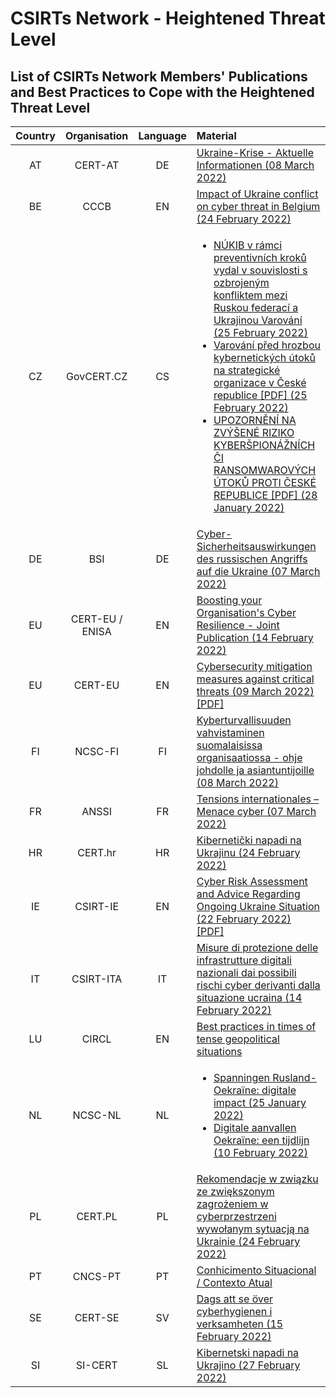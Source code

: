 
# CSIRTs Network - Heightened Threat Level


## List of CSIRTs Network Members' Publications and Best Practices to Cope with the Heightened Threat Level
| Country | Organisation | Language | Material |
| :-----: | :----------: | :------: | :------ |
| AT | CERT-AT | DE |<a href="https://cert.at/de/aktuelles/2022/3/ukraine-krise-aktuelle-informationen">Ukraine-Krise - Aktuelle Informationen (08 March 2022)</a>|
| BE | CCCB | EN |<a href="https://news.belgium.be/en/impact-ukraine-conflict-cyber-threat-belgium">Impact of Ukraine conflict on cyber threat in Belgium (24 February 2022)</a>|
| CZ | GovCERT.CZ | CS |<ul><li><a href="https://www.nukib.cz/cs/infoservis/hrozby/1814-nukib-v-ramci-preventivnich-kroku-vydal-v-souvislosti-s-ozbrojenym-konfliktem-mezi-ruskou-federaci-a-ukrajinou-varovani/">NÚKIB v rámci preventivních kroků vydal v souvislosti s ozbrojeným konfliktem mezi Ruskou federací a Ukrajinou Varování (25 February 2022)</a></li><li><a href="https://www.nukib.cz/download/uredni_deska/2022-02-25_varovani-final.pdf">Varování před hrozbou kybernetických útoků na strategické organizace v České republice [PDF] (25 February 2022)</a></li></li><li><a href="https://www.nukib.cz/download/publikace/analyzy/Upozorneni_na_zvysene_riziko_proti_CR.pdf">UPOZORNĚNÍ NA ZVÝŠENÉ RIZIKO KYBERŠPIONÁŽNÍCH ČI RANSOMWAROVÝCH ÚTOKŮ PROTI ČESKÉ REPUBLICE [PDF] (28 January 2022)</li></ul>|
| DE | BSI | DE |<a href="https://www.allianz-fuer-cybersicherheit.de/Webs/ACS/DE/Informationen-und-Empfehlungen/Cyber-Sicherheitslage-fuer-die-Wirtschaft/gravierende-Cyber-Risiken/Ukraine_Konflikt/ukraine_konflikt_node.html">Cyber-Sicherheitsauswirkungen des russischen Angriffs auf die Ukraine (07 March 2022)</a>|
| EU | CERT-EU / ENISA | EN |<a href="https://www.enisa.europa.eu/publications/boosting-your-organisations-cyber-resilience">Boosting your Organisation's Cyber Resilience - Joint Publication (14 February 2022)</a>|
| EU | CERT-EU | EN |<a href="https://media.cert.europa.eu/static/WhitePapers/TLP-WHITE-CERT-EU_Security_Guidance-22-001_v1_0.pdf">Cybersecurity mitigation measures against critical threats (09 March 2022) [PDF]</a>|
| FI | NCSC-FI | FI |<a href="https://www.kyberturvallisuuskeskus.fi/fi/kyberturvallisuuden-vahvistaminen-suomalaisissa-organisaatiossa-ohje-johdolle-ja-asiantuntijoille">Kyberturvallisuuden vahvistaminen suomalaisissa organisaatiossa - ohje johdolle ja asiantuntijoille (08 March 2022)</a>|
| FR | ANSSI | FR |<a href="https://cert.ssi.gouv.fr/cti/CERTFR-2022-CTI-001/">Tensions internationales – Menace cyber (07 March 2022)</a>|
| HR | CERT.hr | HR |<a href="https://www.cert.hr/kiberneticki-napadi-na-ukrajinu/">Kibernetički napadi na Ukrajinu (24 February 2022)</a>|
| IE | CSIRT-IE | EN |<a href="https://www.ncsc.gov.ie/pdfs/TLP_WHITE_Heightened_Threats_Feb22.pdf">Cyber Risk Assessment and Advice Regarding Ongoing Ukraine Situation (22 February 2022) [PDF]</a>|
| IT | CSIRT-ITA | IT |<a href="https://csirt.gov.it/contenuti/misure-di-protezione-delle-infrastrutture-digitali-nazionali-dai-possibili-rischi-cyber-derivanti-dalla-situazione-ucraina-bl01-220214-csirt-ita">Misure di protezione delle infrastrutture digitali nazionali dai possibili rischi cyber derivanti dalla situazione ucraina (14 February 2022)</a>| 
| LU | CIRCL | EN | <a href="https://circl.lu/pub/tr-68/">Best practices in times of tense geopolitical situations</a> |
| NL | NCSC-NL | NL |<ul><li><a href="https://www.ncsc.nl/actueel/nieuws/2022/januari/25/spanningen-rusland-oekraine-digitale-impact">Spanningen Rusland-Oekraïne: digitale impact (25 January 2022)</a></li><li><a href="https://www.ncsc.nl/actueel/nieuws/2022/februari/10/digitale-aanvallen-oekraine-een-tijdlijn">Digitale aanvallen Oekraïne: een tijdlijn (10 February 2022)</a></li></ul>|
| PL |	CERT.PL | PL |<a href="https://cert.pl/posts/2022/02/rekomendacje-cyberprzestrzen-ukraina/">Rekomendacje w związku ze zwiększonym zagrożeniem w cyberprzestrzeni wywołanym sytuacją na Ukrainie (24 February 2022)</a>|
| PT | CNCS-PT | PT |<a href="https://www.cncs.gov.pt/pt/contexto-atual/">Conhicimento Situacional / Contexto Atual</a> |
| SE | CERT-SE | SV |<a href="https://www.cert.se/2022/02/dags-att-se-over-cyberhygienen-i-verksamheten">Dags att se över cyberhygienen i verksamheten (15 February 2022)</a>| 
| SI | SI-CERT | SL |<a href="https://www.cert.si/kibernetski-napadi-na-ukrajino">Kibernetski napadi na Ukrajino (27 February 2022)</a>|
